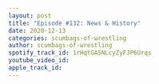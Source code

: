 ```yaml
---
layout: post
title: "Episode #132: News & History"
date: 2020-12-13
categories: scumbags-of-wrestling
author: scumbags-of-wrestling
spotify_track_id: 1rHqtGA5NLcyZyFJP6Urqs
youtube_video_id: 
apple_track_id: 
---
```

